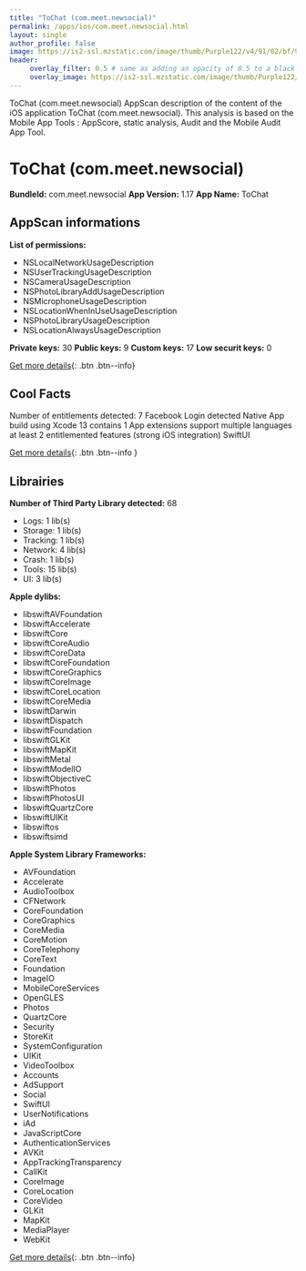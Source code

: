 ```yaml
---
title: "ToChat (com.meet.newsocial)"
permalink: /apps/ios/com.meet.newsocial.html
layout: single
author_profile: false
image: https://is2-ssl.mzstatic.com/image/thumb/Purple122/v4/91/02/bf/9102bf32-c553-b287-1588-e78246b6776f/NewAppIcon-0-0-1x_U007emarketing-0-0-0-7-0-0-sRGB-0-0-0-GLES2_U002c0-512MB-85-220-0-0.png/512x512bb.jpg
header: 
     overlay_filter: 0.5 # same as adding an opacity of 0.5 to a black background
     overlay_image: https://is2-ssl.mzstatic.com/image/thumb/Purple122/v4/91/02/bf/9102bf32-c553-b287-1588-e78246b6776f/NewAppIcon-0-0-1x_U007emarketing-0-0-0-7-0-0-sRGB-0-0-0-GLES2_U002c0-512MB-85-220-0-0.png/512x512bb.jpg
---
```

ToChat (com.meet.newsocial) AppScan description of the content of the iOS application ToChat (com.meet.newsocial). This analysis is based on the Mobile App Tools : AppScore, static analysis, Audit and the Mobile Audit App Tool.

# ToChat (com.meet.newsocial)

**BundleId:** com.meet.newsocial
**App Version:** 1.17
**App Name:** ToChat


## AppScan informations 

**List of permissions:** 
- NSLocalNetworkUsageDescription
- NSUserTrackingUsageDescription
- NSCameraUsageDescription
- NSPhotoLibraryAddUsageDescription
- NSMicrophoneUsageDescription
- NSLocationWhenInUseUsageDescription
- NSPhotoLibraryUsageDescription
- NSLocationAlwaysUsageDescription
  
  
**Private keys:** 30
**Public keys:** 9
**Custom keys:** 17
**Low securit keys:** 0
  
[Get more details](/pricing.html){: .btn .btn--info}

## Cool Facts

Number of entitlements detected: 7
Facebook Login detected
Native App
build using Xcode 13
contains 1 App extensions
support multiple languages
at least 2 entitlemented features (strong iOS integration)
SwiftUI
  
[Get more details](/pricing.html){: .btn .btn--info }

## Librairies 
**Number of Third Party Library detected:** 68
- Logs: 1 lib(s)
- Storage: 1 lib(s)
- Tracking: 1 lib(s)
- Network: 4 lib(s)
- Crash: 1 lib(s)
- Tools: 15 lib(s)
- UI: 3 lib(s)


**Apple dylibs:**
- libswiftAVFoundation
- libswiftAccelerate
- libswiftCore
- libswiftCoreAudio
- libswiftCoreData
- libswiftCoreFoundation
- libswiftCoreGraphics
- libswiftCoreImage
- libswiftCoreLocation
- libswiftCoreMedia
- libswiftDarwin
- libswiftDispatch
- libswiftFoundation
- libswiftGLKit
- libswiftMapKit
- libswiftMetal
- libswiftModelIO
- libswiftObjectiveC
- libswiftPhotos
- libswiftPhotosUI
- libswiftQuartzCore
- libswiftUIKit
- libswiftos
- libswiftsimd


**Apple System Library Frameworks:**
- AVFoundation
- Accelerate
- AudioToolbox
- CFNetwork
- CoreFoundation
- CoreGraphics
- CoreMedia
- CoreMotion
- CoreTelephony
- CoreText
- Foundation
- ImageIO
- MobileCoreServices
- OpenGLES
- Photos
- QuartzCore
- Security
- StoreKit
- SystemConfiguration
- UIKit
- VideoToolbox
- Accounts
- AdSupport
- Social
- SwiftUI
- UserNotifications
- iAd
- JavaScriptCore
- AuthenticationServices
- AVKit
- AppTrackingTransparency
- CallKit
- CoreImage
- CoreLocation
- CoreVideo
- GLKit
- MapKit
- MediaPlayer
- WebKit


  
[Get more details](/pricing.html){: .btn .btn--info}

